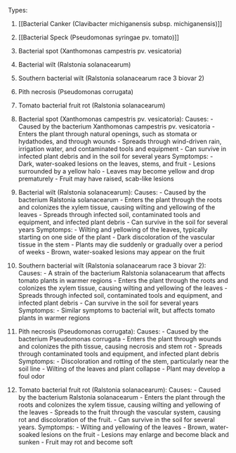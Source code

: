 
Types: 

1.  [[Bacterial Canker (Clavibacter michiganensis subsp. michiganensis)]]
2.  [[Bacterial Speck (Pseudomonas syringae pv. tomato)]] 
3.  Bacterial spot (Xanthomonas campestris pv. vesicatoria)
4.  Bacterial wilt (Ralstonia solanacearum)
5.  Southern bacterial wilt (Ralstonia solanacearum race 3 biovar 2)
6.  Pith necrosis (Pseudomonas corrugata)
7.  Tomato bacterial fruit rot (Ralstonia solanacearum)




3.  Bacterial spot (Xanthomonas campestris pv. vesicatoria):
		Causes:
			-   Caused by the bacterium Xanthomonas campestris pv. vesicatoria
			-   Enters the plant through natural openings, such as stomata or hydathodes, and through wounds
			-   Spreads through wind-driven rain, irrigation water, and contaminated tools and equipment
			-   Can survive in infected plant debris and in the soil for several years
		Symptomps:
			-   Dark, water-soaked lesions on the leaves, stems, and fruit
			-   Lesions surrounded by a yellow halo
			-   Leaves may become yellow and drop prematurely
			-   Fruit may have raised, scab-like lesions


4.  Bacterial wilt (Ralstonia solanacearum):
		Causes:
			-   Caused by the bacterium Ralstonia solanacearum
			-   Enters the plant through the roots and colonizes the xylem tissue, causing wilting and yellowing of the leaves
			-   Spreads through infected soil, contaminated tools and equipment, and infected plant debris
			-   Can survive in the soil for several years
		Symptomps:
			-   Wilting and yellowing of the leaves, typically starting on one side of the plant
			-   Dark discoloration of the vascular tissue in the stem
			-   Plants may die suddenly or gradually over a period of weeks
			-   Brown, water-soaked lesions may appear on the fruit


5.  Southern bacterial wilt (Ralstonia solanacearum race 3 biovar 2):
		Causes:
			-   A strain of the bacterium Ralstonia solanacearum that affects tomato plants in warmer regions
			-   Enters the plant through the roots and colonizes the xylem tissue, causing wilting and yellowing of the leaves
			-   Spreads through infected soil, contaminated tools and equipment, and infected plant debris
			-   Can survive in the soil for several years
		Symptomps:
			-   Similar symptoms to bacterial wilt, but affects tomato plants in warmer regions


6.  Pith necrosis (Pseudomonas corrugata):
		Causes:
			-   Caused by the bacterium Pseudomonas corrugata
			-   Enters the plant through wounds and colonizes the pith tissue, causing necrosis and stem rot
			-   Spreads through contaminated tools and equipment, and infected plant debris
		Symptomps:
			-   Discoloration and rotting of the stem, particularly near the soil line
			-   Wilting of the leaves and plant collapse
			-   Plant may develop a foul odor


7.  Tomato bacterial fruit rot (Ralstonia solanacearum):
		Causes:
			-   Caused by the bacterium Ralstonia solanacearum
			-   Enters the plant through the roots and colonizes the xylem tissue, causing wilting and yellowing of the leaves
			-   Spreads to the fruit through the vascular system, causing rot and discoloration of the fruit.
			-   Can survive in the soil for several years.
		Symptomps:
			-   Wilting and yellowing of the leaves
			-   Brown, water-soaked lesions on the fruit
			-   Lesions may enlarge and become black and sunken
			-   Fruit may rot and become soft

